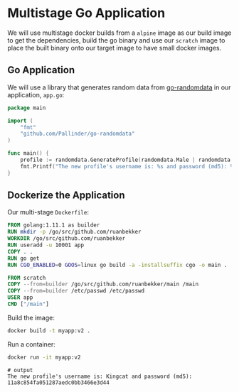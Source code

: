 # Multistage Go Application

We will use multistage docker builds from a `alpine` image as our build image to get the dependencies, build the go binary and use our `scratch` image to place the built binary onto our target image to have small docker images.

## Go Application

We will use a library that generates random data from [go-randomdata](https://github.com/Pallinder/go-randomdata) in our application, `app.go`:

```go
package main

import (
    "fmt"
    "github.com/Pallinder/go-randomdata"
)

func main() {
    profile := randomdata.GenerateProfile(randomdata.Male | randomdata.Female | randomdata.RandomGender)
    fmt.Printf("The new profile's username is: %s and password (md5): %s\n", profile.Login.Username, profile.Login.Md5)
}
```

## Dockerize the Application

Our multi-stage `Dockerfile`:

```dockerfile
FROM golang:1.11.1 as builder
RUN mkdir -p /go/src/github.com/ruanbekker
WORKDIR /go/src/github.com/ruanbekker
RUN useradd -u 10001 app
COPY . .
RUN go get
RUN CGO_ENABLED=0 GOOS=linux go build -a -installsuffix cgo -o main .

FROM scratch
COPY --from=builder /go/src/github.com/ruanbekker/main /main
COPY --from=builder /etc/passwd /etc/passwd
USER app
CMD ["/main"]
```

Build the image:

```sh
docker build -t myapp:v2 .
```

Run a container:

```sh
docker run -it myapp:v2
```
```
# output
The new profile's username is: Kingcat and password (md5): 11a8c854fa051287aedc0bb3466e3d44
```
